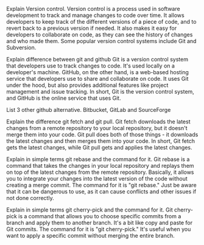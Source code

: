 Explain Version control.
Version control is a process used in software development to track and manage changes to code over time. It allows developers to keep track of the different versions of a piece of code, and to revert back to a previous version if needed. It also makes it easy for developers to collaborate on code, as they can see the history of changes and who made them. Some popular version control systems include Git and Subversion.

Explain difference between git and github
Git is a version control system that developers use to track changes to code. It's used locally on a developer's machine. GitHub, on the other hand, is a web-based hosting service that developers use to share and collaborate on code. It uses Git under the hood, but also provides additional features like project management and issue tracking. In short, Git is the version control system, and GitHub is the online service that uses Git.

List 3 other github alternative.
Bitbucket, GitLab and SourceForge

Explain the difference git fetch and git pull.
Git fetch downloads the latest changes from a remote repository to your local repository, but it doesn't merge them into your code. Git pull does both of those things - it downloads the latest changes and then merges them into your code. In short, Git fetch gets the latest changes, while Git pull gets and applies the latest changes.

Explain in simple terms git rebase and the command for it.
Git rebase is a command that takes the changes in your local repository and replays them on top of the latest changes from the remote repository. Basically, it allows you to integrate your changes into the latest version of the code without creating a merge commit. The command for it is "git rebase." Just be aware that it can be dangerous to use, as it can cause conflicts and other issues if not done correctly.

Explain in simple terms git  cherry-pick and the command for it.
Git cherry-pick is a command that allows you to choose specific commits from a branch and apply them to another branch. It's a bit like copy and paste for Git commits. The command for it is "git cherry-pick." It's useful when you want to apply a specific commit without merging the entire branch.
